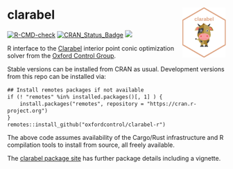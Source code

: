 # clarabel <img src="man/figures/logo.png" width="100" align="right" />

[![R-CMD-check](https://github.com/oxfordcontrol/clarabel-r/actions/workflows/R-CMD-check.yaml/badge.svg)](https://github.com/oxfordcontrol/clarabel-r/actions/workflows/R-CMD-check.yaml)
[![CRAN\_Status\_Badge](https://www.r-pkg.org/badges/version/clarabel)](https://cran.r-project.org/package=clarabel)
[![](https://cranlogs.r-pkg.org/badges/clarabel)](https://CRAN.R-project.org/package=clarabel)

R interface to the
[Clarabel](https://oxfordcontrol.github.io/ClarabelDocs/stable/)
interior point conic optimization solver from the [Oxford Control
Group](https://github.com/oxfordcontrol).

Stable versions can be installed from CRAN as usual. Development
versions from this repo can be installed via:

```
## Install remotes packages if not available
if (! "remotes" %in% installed.packages()[, 1] ) {
	install.packages("remotes", repository = "https://cran.r-project.org")
}
remotes::install_github("oxfordcontrol/clarabel-r")
```

The above code assumes availability of the Cargo/Rust infrastructure
and R compilation tools to install from source, all freely available.

The [clarabel package
site](https://oxfordcontrol.github.io/clarabel-r/articles/clarabel.html)
has further package details including a vignette.

